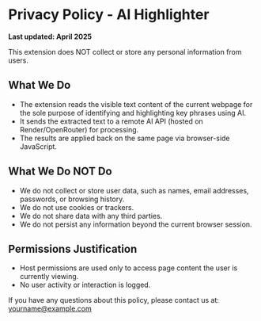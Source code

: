 # Privacy Policy - AI Highlighter

**Last updated: April 2025**

This extension does NOT collect or store any personal information from users.

## What We Do

- The extension reads the visible text content of the current webpage for the sole purpose of identifying and highlighting key phrases using AI.
- It sends the extracted text to a remote AI API (hosted on Render/OpenRouter) for processing.
- The results are applied back on the same page via browser-side JavaScript.

## What We Do NOT Do

- We do not collect or store user data, such as names, email addresses, passwords, or browsing history.
- We do not use cookies or trackers.
- We do not share data with any third parties.
- We do not persist any information beyond the current browser session.

## Permissions Justification

- Host permissions are used only to access page content the user is currently viewing.
- No user activity or interaction is logged.

If you have any questions about this policy, please contact us at: yourname@example.com
